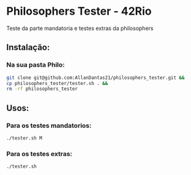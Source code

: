 # Philosophers Tester - 42Rio

Teste da parte mandatoria e testes extras da philosophers

## Instalação: 
### Na sua pasta Philo:

  ```Bash
git clone git@github.com:AllanDantas21/philosophers_tester.git && 
cp philosophers_tester/tester.sh . && 
rm -rf philosophers_tester
  ```

## Usos:
### Para os testes mandatorios:
```Bash
./tester.sh M 
```

### Para os testes extras:
```Bash
./tester.sh
  ```
